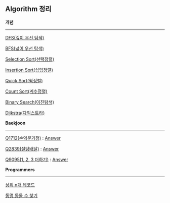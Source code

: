 Algorithm 정리
--

**개념**

---

[DFS(깊이 우선 탐색)](https://github.com/kimjinmi/MyAlgorithm/blob/master/Algorithm/dfsExample.java)

[BFS(넓이 우선 탐색)](https://github.com/kimjinmi/MyAlgorithm/blob/master/Algorithm/bfsExample.java)



[Selection Sort(선택정렬)](https://github.com/kimjinmi/MyAlgorithm/blob/master/Algorithm/selectionSort.java)

[Insertion Sort(삽입정렬)](https://github.com/kimjinmi/MyAlgorithm/blob/master/Algorithm/insertionSort.java)

[Quick Sort(퀵정렬)](https://github.com/kimjinmi/MyAlgorithm/blob/master/Algorithm/quickSort.java)

[Count Sort(계수정렬)](https://github.com/kimjinmi/MyAlgorithm/blob/master/Algorithm/countSort.java)



[Binary Search(이진탐색)](https://github.com/kimjinmi/MyAlgorithm/blob/master/Algorithm/binarySearch.java)



[Dijkstra(다익스트라)](https://github.com/kimjinmi/MyAlgorithm/blob/master/Algorithm/dijkstra_a.java)



**Baekjoon**

---

[Q1712(손익분기점)](https://www.acmicpc.net/problem/1712) : [Answer](https://github.com/kimjinmi/MyAlgorithm/blob/master/%EB%B0%B1%EC%A4%80/q1712.java)

[Q2839(설탕배달)](https://www.acmicpc.net/problem/2839) : [Answer](https://github.com/kimjinmi/MyAlgorithm/blob/master/%EB%B0%B1%EC%A4%80/q2839.java)

[Q9095(1, 2, 3 더하기)](https://www.acmicpc.net/problem/9095) : [Answer](https://github.com/kimjinmi/MyAlgorithm/blob/master/%EB%B0%B1%EC%A4%80/q9095.java)



**Programmers**

---

<SQL-Oracle>

[상위 n개 레코드](https://programmers.co.kr/learn/courses/30/lessons/59405)

[동명 동물 수 찾기](https://programmers.co.kr/learn/courses/30/lessons/59041)